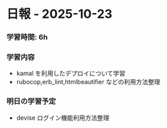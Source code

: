 # 日報 - 2025-10-23

### 学習時間: 6h

### 学習内容

- kamal を利用したデプロイについて学習
- rubocop,erb_lint,htmlbeautifier などの利用方法整理

### 明日の学習予定

- devise ログイン機能利用方法整理
